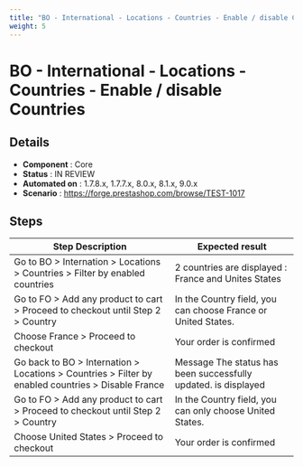 ```yaml
---
title: "BO - International - Locations - Countries - Enable / disable Countries"
weight: 5
---
```


# BO - International - Locations - Countries - Enable / disable Countries
## Details
* **Component** : Core
* **Status** : IN REVIEW
* **Automated on** : 1.7.8.x, 1.7.7.x, 8.0.x, 8.1.x, 9.0.x
* **Scenario** : https://forge.prestashop.com/browse/TEST-1017

## Steps
| Step Description | Expected result |
| ----- | ----- |
| Go to BO > Internation > Locations > Countries > Filter by enabled countries | 2 countries are displayed : France and Unites States |
| Go to FO > Add any product to cart > Proceed to checkout until Step 2 > Country | In the Country field, you can choose France or United States. |
| Choose France > Proceed to checkout | Your order is confirmed |
| Go back to BO > Internation > Locations > Countries > Filter by enabled countries > Disable France | Message The status has been successfully updated. is displayed |
| Go to FO > Add any product to cart > Proceed to checkout until Step 2 > Country | In the Country field, you can only choose United States. |
| Choose United States > Proceed to checkout | Your order is confirmed |
